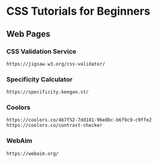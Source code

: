 # CSS Tutorials for Beginners

## Web Pages

### CSS Validation Service

`https://jigsaw.w3.org/css-validator/`

### Specificity Calculator

`https://specificity.keegan.st/`

### Coolors

`https://coolors.co/4b7f52-7dd181-96e8bc-b6f9c9-c9ffe2`
`https://coolors.co/contrast-checker`

### WebAim

`https://webaim.org/`